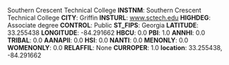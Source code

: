 
Southern Crescent Technical College
**INSTNM**: Southern Crescent Technical College
**CITY**: Griffin
**INSTURL**: www.sctech.edu
**HIGHDEG**: Associate degree
**CONTROL**: Public
**ST_FIPS**: Georgia
**LATITUDE**: 33.255438
**LONGITUDE**: -84.291662
**HBCU**: 0.0
**PBI**: 1.0
**ANNHI**: 0.0
**TRIBAL**: 0.0
**AANAPII**: 0.0
**HSI**: 0.0
**NANTI**: 0.0
**MENONLY**: 0.0
**WOMENONLY**: 0.0
**RELAFFIL**: None
**CURROPER**: 1.0
**location**: 33.255438, -84.291662